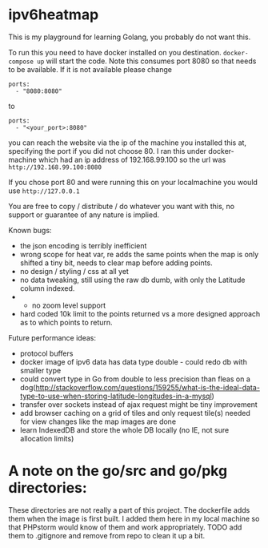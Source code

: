 # ipv6heatmap
This is my playground for learning Golang, you probably do not want this.

To run this you need to have docker installed on you destination. 
`docker-compose up` will start the code.
Note this consumes port 8080 so that needs to be available.  If it is not available please change 
```
ports: 
  - "8080:8080"
```
to 
```
ports: 
  - "<your_port>:8080"
```

you can reach the website via the ip of the machine you installed this at, specifying the port if you did not choose 80.
I ran this under docker-machine which had an ip address of 192.168.99.100 so the url was 
`http://192.168.99.100:8080`

If you chose port 80 and were running this on your localmachine you would use
`http://127.0.0.1`

You are free to copy / distribute / do whatever you want with this, no support or guarantee of any nature is implied.


Known bugs:
- the json encoding is terribly inefficient
- wrong scope for heat var, re adds the same points when the map is only shifted a tiny bit, needs to clear map before adding points.
- no design / styling / css at all yet
- no data tweaking, still using the raw db dumb, with only the Latitude column indexed.
- - no zoom level support
- hard coded 10k limit to the points returned vs a more designed approach as to which points to return.



Future performance ideas:
- protocol buffers
- docker image of ipv6 data has data type double - could redo db with smaller type
- could convert type in Go from double to less precision than fleas on a dog(http://stackoverflow.com/questions/159255/what-is-the-ideal-data-type-to-use-when-storing-latitude-longitudes-in-a-mysql)
- transfer over sockets instead of ajax request might be tiny improvement
- add browser caching on a grid of tiles and only request tile(s) needed for view changes like the map images are done
- learn IndexedDB and store the whole DB locally (no IE, not sure allocation limits)

# A note on the go/src and go/pkg directories:
These directories are not really a part of this project.  The dockerfile adds them when the image is first built.
I added them here in my local machine so that PHPstorm would know of them and work appropriately. TODO add them to
.gitignore and remove from repo to clean it up a bit.
